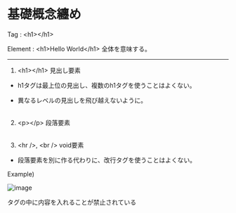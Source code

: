 # 基礎概念纏め

Tag : \<h1>\</h1>

Element : \<h1>Hello World\</h1> 全体を意味する。

---

1. \<h1>\</h1> 見出し要素

- h1タグは最上位の見出し、複数のh1タグを使うことはよくない。

- 異なるレベルの見出しを飛び越えないように。<br /><br />

2. \<p>\</p> 段落要素<br /><br />

3. \<hr />, \<br /> void要素

- 段落要素を別に作る代わりに、改行タグを使うことはよくない。<br />

Example)

![image](https://github.com/seungheondev/HTML5-CSS3/assets/170543088/eb388663-46c6-4770-ad8d-0168f49fad8d)



タグの中に内容を入れることが禁止されている
